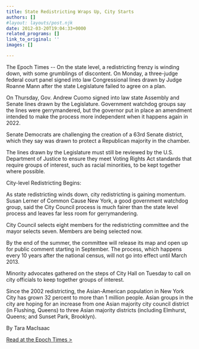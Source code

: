 ```yaml
---
title: State Redistricting Wraps Up, City Starts
authors: []
#layout: layouts/post.njk
date: 2012-03-20T19:04:33+0000
related_programs: []
link_to_original: ''
images: []

---
```

The Epoch Times -- On the state level, a redistricting frenzy is winding down, with some grumblings of discontent. On Monday, a three-judge federal court panel signed into law Congressional lines drawn by Judge Roanne Mann after the state Legislature failed to agree on a plan.

On Thursday, Gov. Andrew Cuomo signed into law state Assembly and Senate lines drawn by the Legislature. Government watchdog groups say the lines were gerrymandered, but the governor put in place an amendment intended to make the process more independent when it happens again in 2022.

Senate Democrats are challenging the creation of a 63rd Senate district, which they say was drawn to protect a Republican majority in the chamber.

The lines drawn by the Legislature must still be reviewed by the U.S. Department of Justice to ensure they meet Voting Rights Act standards that require groups of interest, such as racial minorities, to be kept together where possible.

City-level Redistricting Begins:

As state redistricting winds down, city redistricting is gaining momentum. Susan Lerner of Common Cause New York, a good government watchdog group, said the City Council process is much fairer than the state level process and leaves far less room for gerrymandering.

City Council selects eight members for the redistricting committee and the mayor selects seven. Members are being selected now.

By the end of the summer, the committee will release its map and open up for public comment starting in September. The process, which happens every 10 years after the national census, will not go into effect until March 2013.

Minority advocates gathered on the steps of City Hall on Tuesday to call on city officials to keep together groups of interest. 

Since the 2002 redistricting, the Asian-American population in New York City has grown 32 percent to more than 1 million people. Asian groups in the city are hoping for an increase from one Asian majority city council district (in Flushing, Queens) to three Asian majority districts (including Elmhurst, Queens; and Sunset Park, Brooklyn).

By Tara MacIsaac

[Read at the Epoch Times >](https://www.theepochtimes.com/n2/united-states/state-redistricting-wraps-up-city-starts-208454.html)